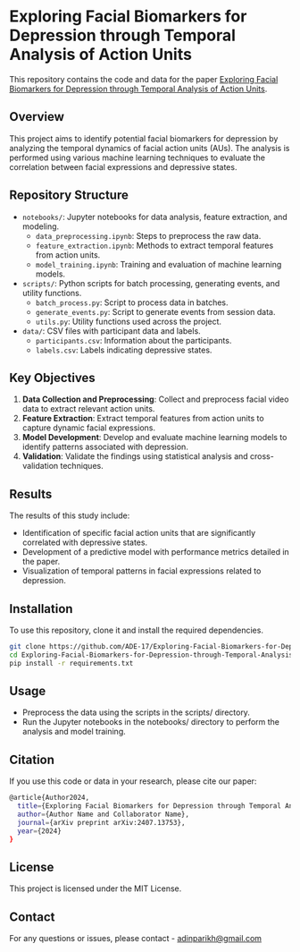 # Exploring Facial Biomarkers for Depression through Temporal Analysis of Action Units

This repository contains the code and data for the paper [Exploring Facial Biomarkers for Depression through Temporal Analysis of Action Units](https://arxiv.org/abs/2407.13753).

## Overview

This project aims to identify potential facial biomarkers for depression by analyzing the temporal dynamics of facial action units (AUs). The analysis is performed using various machine learning techniques to evaluate the correlation between facial expressions and depressive states.

## Repository Structure

- `notebooks/`: Jupyter notebooks for data analysis, feature extraction, and modeling.
  - `data_preprocessing.ipynb`: Steps to preprocess the raw data.
  - `feature_extraction.ipynb`: Methods to extract temporal features from action units.
  - `model_training.ipynb`: Training and evaluation of machine learning models.
- `scripts/`: Python scripts for batch processing, generating events, and utility functions.
  - `batch_process.py`: Script to process data in batches.
  - `generate_events.py`: Script to generate events from session data.
  - `utils.py`: Utility functions used across the project.
- `data/`: CSV files with participant data and labels.
  - `participants.csv`: Information about the participants.
  - `labels.csv`: Labels indicating depressive states.

## Key Objectives

1. **Data Collection and Preprocessing**: Collect and preprocess facial video data to extract relevant action units.
2. **Feature Extraction**: Extract temporal features from action units to capture dynamic facial expressions.
3. **Model Development**: Develop and evaluate machine learning models to identify patterns associated with depression.
4. **Validation**: Validate the findings using statistical analysis and cross-validation techniques.

## Results
The results of this study include:

- Identification of specific facial action units that are significantly correlated with depressive states.
- Development of a predictive model with performance metrics detailed in the paper.
- Visualization of temporal patterns in facial expressions related to depression.

## Installation

To use this repository, clone it and install the required dependencies.

```bash
git clone https://github.com/ADE-17/Exploring-Facial-Biomarkers-for-Depression-through-Temporal-Analysis-of-Action-Units.git
cd Exploring-Facial-Biomarkers-for-Depression-through-Temporal-Analysis-of-Action-Units
pip install -r requirements.txt 
```

## Usage
- Preprocess the data using the scripts in the scripts/ directory.
- Run the Jupyter notebooks in the notebooks/ directory to perform the analysis and model training.

## Citation
If you use this code or data in your research, please cite our paper:
```bash
@article{Author2024,
  title={Exploring Facial Biomarkers for Depression through Temporal Analysis of Action Units},
  author={Author Name and Collaborator Name},
  journal={arXiv preprint arXiv:2407.13753},
  year={2024}
}
```
## License
This project is licensed under the MIT License.

## Contact
For any questions or issues, please contact - adinparikh@gmail.com

